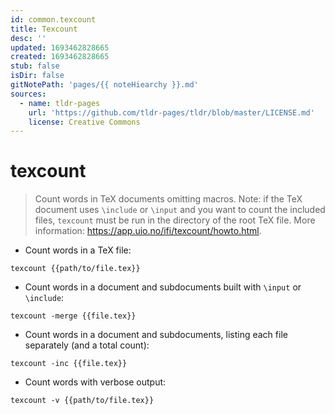 ```yaml
---
id: common.texcount
title: Texcount
desc: ''
updated: 1693462828665
created: 1693462828665
stub: false
isDir: false
gitNotePath: 'pages/{{ noteHiearchy }}.md'
sources:
  - name: tldr-pages
    url: 'https://github.com/tldr-pages/tldr/blob/master/LICENSE.md'
    license: Creative Commons
---
```

# texcount

> Count words in TeX documents omitting macros.
> Note: if the TeX document uses `\include` or `\input` and you want to count the included files, `texcount` must be run in the directory of the root TeX file.
> More information: <https://app.uio.no/ifi/texcount/howto.html>.

- Count words in a TeX file:

`texcount {{path/to/file.tex}}`

- Count words in a document and subdocuments built with `\input` or `\include`:

`texcount -merge {{file.tex}}`

- Count words in a document and subdocuments, listing each file separately (and a total count):

`texcount -inc {{file.tex}}`

- Count words with verbose output:

`texcount -v {{path/to/file.tex}}`

